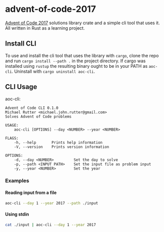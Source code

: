 # advent-of-code-2017
[Advent of Code 2017](https://adventofcode.com/2017) solutions library crate and a simple cli tool that uses it. All written in Rust as a learning project.

## Install CLI

To use and install the cli tool that uses the library with `cargo`, clone the repo and run `cargo install --path .` in the project directory. If cargo was installed using `rustup` the resulting binary ought to be in your PATH as `aoc-cli`. Uninstall with `cargo uninstall aoc-cli`.

## CLI Usage

aoc-cli:
```
Advent of Code CLI 0.1.0
Michael Rutter <michael.john.rutter@gmail.com>
Solves Advent of Code problems

USAGE:
    aoc-cli [OPTIONS] --day <NUMBER> --year <NUMBER>

FLAGS:
    -h, --help       Prints help information
    -V, --version    Prints version information

OPTIONS:
    -d, --day <NUMBER>         Set the day to solve
    -p, --path <INPUT PATH>    Set the input file as problem input
    -y, --year <NUMBER>        Set the year
```

### Examples

#### Reading input from a file
```sh
aoc-cli --day 1 --year 2017 --path ./input
```

#### Using stdin
```sh
cat ./input | aoc-cli --day 1 --year 2017
```

